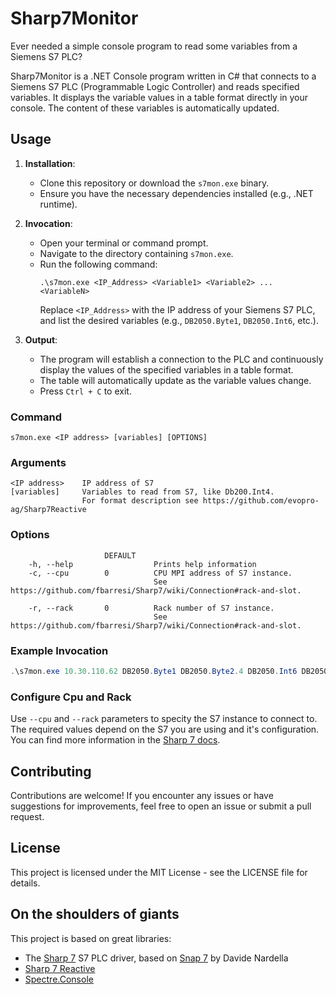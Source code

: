 ﻿# Sharp7Monitor

Ever needed a simple console program to read some variables from a Siemens S7 PLC?

Sharp7Monitor is a .NET Console program written in C# that connects to a Siemens S7 PLC (Programmable Logic Controller) and reads specified variables.
It displays the variable values in a table format directly in your console. The content of these variables is automatically updated.

## Usage

1. **Installation**:
    - Clone this repository or download the `s7mon.exe` binary.
    - Ensure you have the necessary dependencies installed (e.g., .NET runtime).

2. **Invocation**:
    - Open your terminal or command prompt.
    - Navigate to the directory containing `s7mon.exe`.
    - Run the following command:
        ```
        .\s7mon.exe <IP_Address> <Variable1> <Variable2> ... <VariableN>
        ```
        Replace `<IP_Address>` with the IP address of your Siemens S7 PLC, and list the desired variables (e.g., `DB2050.Byte1`, `DB2050.Int6`, etc.).

3. **Output**:
    - The program will establish a connection to the PLC and continuously display the values of the specified variables in a table format.
    - The table will automatically update as the variable values change.
    - Press `Ctrl + C` to exit.


### Command

`s7mon.exe <IP address> [variables] [OPTIONS]`

### Arguments

    <IP address>    IP address of S7
    [variables]     Variables to read from S7, like Db200.Int4.
                    For format description see https://github.com/evopro-ag/Sharp7Reactive

### Options
```
                     DEFAULT
    -h, --help                  Prints help information
    -c, --cpu        0          CPU MPI address of S7 instance.
                                See https://github.com/fbarresi/Sharp7/wiki/Connection#rack-and-slot.

    -r, --rack       0          Rack number of S7 instance.
                                See https://github.com/fbarresi/Sharp7/wiki/Connection#rack-and-slot.
```


### Example Invocation

```powershell
.\s7mon.exe 10.30.110.62 DB2050.Byte1 DB2050.Byte2.4 DB2050.Int6 DB2050.Real34 DB2050.String50.20
```

### Configure Cpu and Rack

Use `--cpu` and `--rack` parameters to specity the S7 instance to connect to. The required values depend on
the S7 you are using and it's configuration. You can find more information in the
[Sharp 7 docs](https://github.com/fbarresi/Sharp7/wiki/Connection#rack-and-slot).



## Contributing

Contributions are welcome! If you encounter any issues or have suggestions for improvements, feel free to open an issue or submit a pull request.

## License

This project is licensed under the MIT License - see the LICENSE file for details.

## On the shoulders of giants

This project is based on great libraries:

 - The [Sharp 7](https://github.com/fbarresi/Sharp7) S7 PLC driver, based on [Snap 7](https://snap7.sourceforge.net/) by Davide Nardella
 - [Sharp 7 Reactive](https://github.com/evopro-ag/Sharp7Reactive)
 - [Spectre.Console](https://github.com/spectreconsole/spectre.console)

